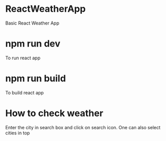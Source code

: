 # ReactWeatherApp

Basic React Weather App

# npm run dev

To run react app

# npm run build

To build react app


# How to check weather

Enter the city in search box and click on search icon. One can also select cities in top